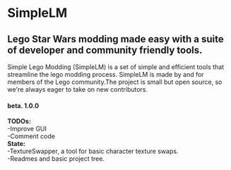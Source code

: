 # SimpleLM
## Lego Star Wars modding made easy with a suite of developer and community friendly tools.

Simple Lego Modding (SimpleLM) is a set of simple and efficient tools that streamline the lego modding process. SimpleLM is made by and 
for members of the Lego community.The project is small but open source, so we're always eager to take on new contributors.

#### **beta. 1.0.0**
**TODOs:** <br />
-Improve GUI <br />
-Comment code <br />
**State:** <br />
-TextureSwapper, a tool for basic character texture swaps. <br />
-Readmes and basic project tree.
